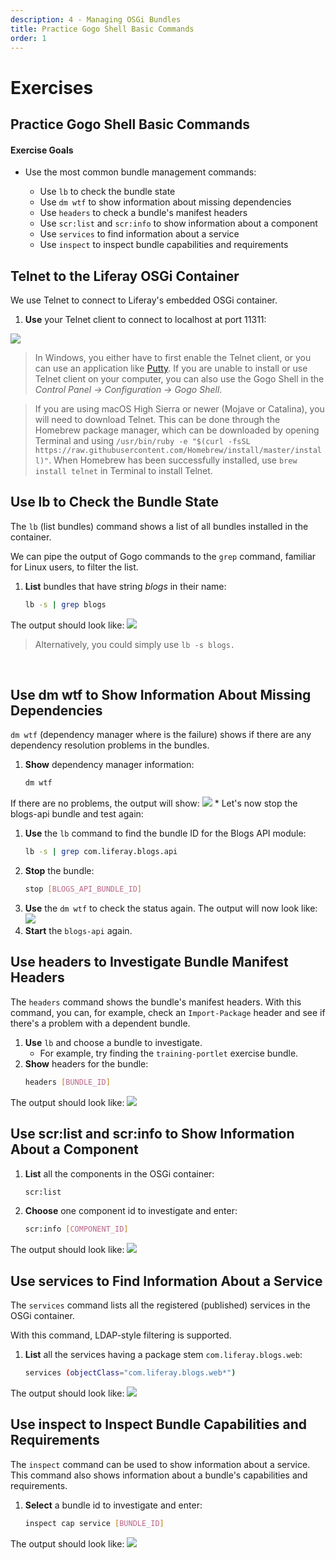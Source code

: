 ```yaml
---
description: 4 - Managing OSGi Bundles
title: Practice Gogo Shell Basic Commands
order: 1
---
```


# Exercises

## Practice Gogo Shell Basic Commands

<div class="ahead">
<h4>Exercise Goals</h4>
	<ul>
	<li>Use the most common bundle management commands:</li>
		    <ul>
			<li>Use <code>lb</code> to check the bundle state</li>
			<li>Use <code>dm wtf</code> to show information about missing dependencies</li>
			<li>Use <code>headers</code> to check a bundle's manifest headers</li>
			<li>Use <code>scr:list</code> and <code>scr:info</code> to show information about a component</li>
			<li>Use <code>services</code> to find information about a service</li>
			<li>Use <code>inspect</code> to inspect bundle capabilities and requirements</li>
		</ul>
	</ul>
</div>

## Telnet to the Liferay OSGi Container

We use Telnet to connect to Liferay's embedded OSGi container.

1. **Use** your Telnet client to connect to localhost at port 11311:

<img src="../images/telnet-to-gogo.png" style="max-height:100%;" />

> In Windows, you either have to first enable the Telnet client, or you can use an application like [Putty](https://www.putty.org). If you are unable to install or use Telnet client on your computer, you can also use the Gogo Shell in the *Control Panel -> Configuration -> Gogo Shell*.

> If you are using macOS High Sierra or newer (Mojave or Catalina), you will need to download Telnet. This can be done through the Homebrew package manager, which can be downloaded by opening Terminal and using `/usr/bin/ruby -e "$(curl -fsSL https://raw.githubusercontent.com/Homebrew/install/master/install)"`. When Homebrew has been successfully installed, use `brew install telnet` in Terminal to install Telnet.

## Use lb to Check the Bundle State

The `lb` (list bundles) command shows a list of all bundles installed in the container. 

We can pipe the output of Gogo commands to the `grep` command, familiar for Linux users, to filter the list. 

1. **List** bundles that have string *blogs* in their name:
	```bash
	lb -s | grep blogs
	```
	
The output should look like: 
<img src="../images/lb.png" style="max-height:100%;" />

> Alternatively, you could simply use `lb -s blogs.`

<br />

## Use dm wtf to Show Information About Missing Dependencies

`dm wtf` (dependency manager where is the failure) shows if there are any dependency resolution problems in the bundles.

1. **Show** dependency manager information:
	```bash
	dm wtf
	```
If there are no problems, the output will show:
	<img src="../images/dm-ok.png" style="max-height:30%;" />
	* Let's now stop the blogs-api bundle and test again:
1. **Use** the `lb` command to find the bundle ID for the Blogs API module:
	```bash
	lb -s | grep com.liferay.blogs.api
	```
1. **Stop** the bundle:
	```bash
	stop [BLOGS_API_BUNDLE_ID]
	```
1. **Use** the `dm wtf` to check the status again. The output will now look like:
	<img src="../images/dm-not-ok.png" style="max-height:100%;" />
1. **Start** the `blogs-api` again.

## Use headers to Investigate Bundle Manifest Headers

The `headers` command shows the bundle's manifest headers. With this command, you can, for example, check an `Import-Package` header and see if there's a problem with a dependent bundle.

1. **Use** `lb` and choose a bundle to investigate.
	* For example, try finding the `training-portlet` exercise bundle.
1. **Show** headers for the bundle:
	```bash
	headers [BUNDLE_ID]
	```
The output should look like: 
<img src="../images/headers.png" style="max-height: 100%"/>

## Use scr:list and scr:info to Show Information About a Component

1. **List** all the components in the OSGi container:
	```BASH
	scr:list
	```	
1. **Choose** one component id to investigate and enter:
	```bash
	scr:info [COMPONENT_ID]
	```
The output should look like: 
<img src="../images/scr-info.png" style="max-height: 100%"/>

## Use services to Find Information About a Service

The `services` command lists all the registered (published) services in the OSGi container.

With this command, LDAP-style filtering is supported.

1. **List** all the services having a package stem `com.liferay.blogs.web`:
	```bash
	services (objectClass="com.liferay.blogs.web*")	
	```
The output should look like:
<img src="../images/services.png" style="max-height: 100%"/>

## Use inspect to Inspect Bundle Capabilities and Requirements

The `inspect` command can be used to show information about a service. This command also shows information about a bundle's capabilities and requirements.

1. **Select** a bundle id to investigate and enter:
	```bash
	inspect cap service [BUNDLE_ID]
	```
The output should look like:
<img src="../images/inspect.png" style="max-height: 100%"/>
